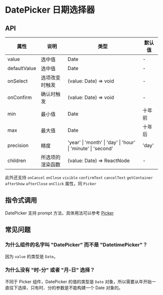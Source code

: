 # DatePicker 日期选择器

<code src="./demos/index.tsx"></code>

## API

| 属性         | 说明             | 类型                                                         | 默认值 |
| ------------ | ---------------- | ------------------------------------------------------------ | ------ |
| value        | 选中值           | Date                                                         | -      |
| defaultValue | 选中值           | Date                                                         | -      |
| onSelect     | 选项改变时触发   | (value: Date) => void                                        | -      |
| onConfirm    | 确认时触发       | (value: Date) => void                                        | -      |
| min          | 最小值           | Date                                                         | 十年前 |
| max          | 最大值           | Date                                                         | 十年后 |
| precision    | 精度             | 'year' \| 'month' \| 'day' \| 'hour' \| 'minute' \| 'second' | 'day'  |
| children     | 所选项的渲染函数 | (value: Date) => ReactNode                                   | -      |

此外还支持 `onCancel` `onClose` `visible` `confirmText` `cancelText` `getContainer` `afterShow` `afterClose` `onClick` 属性，同 `Picker`

## 指令式调用

DatePicker 支持 prompt 方法，具体用法可以参考 [Picker](./picker)

## 常见问题

### 为什么组件的名字叫 "DatePicker" 而不是 "DatetimePicker"？

因为 `value` 的类型是 `Date`。

### 为什么没有 "时-分" 或者 "月-日" 选择？

不同于 Picker 组件，DatePicker 的值的类型是 `Date` 对象，所以需要从年开始一直往下选择，只有时、分的参数是不能构建一个 Date 对象的。
